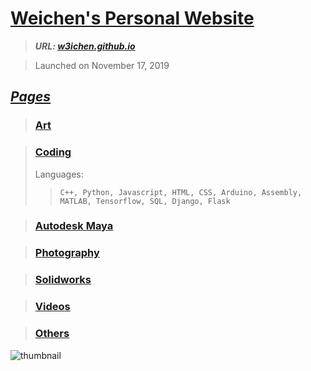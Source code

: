 # [Weichen's Personal Website](https://w3ichen.github.io)
> **_URL: [w3ichen.github.io](https://w3ichen.github.io)_**

> Launched on November 17, 2019

## [_Pages_](https://w3ichen.github.io/pages/searchall.html)
> ### [Art](https://w3ichen.github.io/pages/art/art.html)

> ### [Coding](https://w3ichen.github.io/pages/code/code.html)
> Languages:
>> ```C++, Python, Javascript, HTML, CSS, Arduino, Assembly, MATLAB, Tensorflow, SQL, Django, Flask ```

> ### [Autodesk Maya](https://w3ichen.github.io/pages/maya/maya.html)

> ### [Photography](https://w3ichen.github.io/pages/photo/photo.html)

> ### [Solidworks](https://w3ichen.github.io/pages/solidworks/solidworks.html)

> ### [Videos](https://w3ichen.github.io/pages/video/video.html)

> ### [Others](https://w3ichen.github.io/pages/other/other.html)

![thumbnail](https://w3ichen.github.io/thumbnail.jpg)
